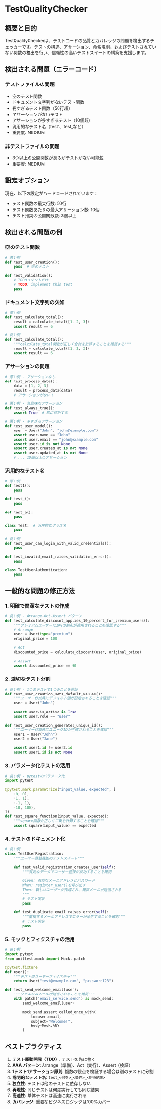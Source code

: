 # TestQualityChecker

## 概要と目的

TestQualityCheckerは、テストコードの品質とカバレッジの問題を検出するチェッカーです。テストの構造、アサーション、命名規則、およびテストされていない関数の検出を行い、信頼性の高いテストスイートの構築を支援します。

## 検出される問題（エラーコード）

### テストファイルの問題
- 空のテスト関数
- ドキュメント文字列がないテスト関数
- 長すぎるテスト関数（50行超）
- アサーションがないテスト
- アサーションが多すぎるテスト（10個超）
- 汎用的なテスト名（test1、test_など）
- 重要度: MEDIUM

### 非テストファイルの問題
- 3つ以上の公開関数があるがテストがない可能性
- 重要度: MEDIUM

## 設定オプション

現在、以下の設定がハードコードされています：
- テスト関数の最大行数: 50行
- テスト関数あたりの最大アサーション数: 10個
- テスト推奨の公開関数数: 3個以上

## 検出される問題の例

### 空のテスト関数
```python
# 悪い例
def test_user_creation():
    pass  # 空のテスト

def test_validation():
    # TODOコメントだけ
    # TODO: implement this test
    pass
```

### ドキュメント文字列の欠如
```python
# 悪い例
def test_calculate_total():
    result = calculate_total([1, 2, 3])
    assert result == 6

# 良い例
def test_calculate_total():
    """calculate_total関数が正しく合計を計算することを確認する"""
    result = calculate_total([1, 2, 3])
    assert result == 6
```

### アサーションの問題
```python
# 悪い例 - アサーションなし
def test_process_data():
    data = [1, 2, 3]
    result = process_data(data)
    # アサーションがない！

# 悪い例 - 無意味なアサーション
def test_always_true():
    assert True  # 常に成功する

# 悪い例 - 多すぎるアサーション
def test_user_model():
    user = User("John", "john@example.com")
    assert user.name == "John"
    assert user.email == "john@example.com"
    assert user.id is not None
    assert user.created_at is not None
    assert user.updated_at is not None
    # ... 10個以上のアサーション
```

### 汎用的なテスト名
```python
# 悪い例
def test1():
    pass

def test_():
    pass

def test_a():
    pass

class Test:  # 汎用的なクラス名
    pass

# 良い例
def test_user_can_login_with_valid_credentials():
    pass

def test_invalid_email_raises_validation_error():
    pass

class TestUserAuthentication:
    pass
```

## 一般的な問題の修正方法

### 1. 明確で簡潔なテストの作成
```python
# 良い例 - Arrange-Act-Assert パターン
def test_calculate_discount_applies_10_percent_for_premium_users():
    """プレミアムユーザーに10%の割引が適用されることを確認する"""
    # Arrange
    user = User(type="premium")
    original_price = 100
    
    # Act
    discounted_price = calculate_discount(user, original_price)
    
    # Assert
    assert discounted_price == 90
```

### 2. 適切なテスト分割
```python
# 良い例 - 1つのテストで1つのことを検証
def test_user_creation_sets_default_values():
    """ユーザー作成時にデフォルト値が設定されることを確認"""
    user = User("John")
    
    assert user.is_active is True
    assert user.role == "user"

def test_user_creation_generates_unique_id():
    """ユーザー作成時にユニークIDが生成されることを確認"""
    user1 = User("John")
    user2 = User("Jane")
    
    assert user1.id != user2.id
    assert user1.id is not None
```

### 3. パラメータ化テストの活用
```python
# 良い例 - pytestのパラメータ化
import pytest

@pytest.mark.parametrize("input_value, expected", [
    (0, 0),
    (1, 1),
    (-1, 1),
    (10, 100),
])
def test_square_function(input_value, expected):
    """square関数が正しく二乗を計算することを確認"""
    assert square(input_value) == expected
```

### 4. テストのドキュメント化
```python
# 良い例
class TestUserRegistration:
    """ユーザー登録機能のテストスイート"""
    
    def test_valid_registration_creates_user(self):
        """有効なデータでユーザー登録が成功することを確認
        
        Given: 有効なメールアドレスとパスワード
        When: register_user()を呼び出す
        Then: 新しいユーザーが作成され、確認メールが送信される
        """
        # テスト実装
        pass
    
    def test_duplicate_email_raises_error(self):
        """重複するメールアドレスでエラーが発生することを確認"""
        # テスト実装
        pass
```

### 5. モックとフィクスチャの活用
```python
# 良い例
import pytest
from unittest.mock import Mock, patch

@pytest.fixture
def user():
    """テスト用ユーザーフィクスチャ"""
    return User("test@example.com", "password123")

def test_send_welcome_email(user):
    """ウェルカムメールが送信されることを確認"""
    with patch('email_service.send') as mock_send:
        send_welcome_email(user)
        
        mock_send.assert_called_once_with(
            to=user.email,
            subject="Welcome!",
            body=Mock.ANY
        )
```

## ベストプラクティス

1. **テスト駆動開発（TDD）**: テストを先に書く
2. **AAA パターン**: Arrange（準備）、Act（実行）、Assert（検証）
3. **1テスト1アサーション原則**: 複数の観点を検証する場合は別のテストに分割
4. **説明的なテスト名**: `test_<何を>_<条件>_<期待結果>`
5. **独立性**: テストは他のテストに依存しない
6. **再現性**: 同じテストは何度実行しても同じ結果
7. **高速性**: 単体テストは高速に実行される
8. **カバレッジ**: 重要なビジネスロジックは100%カバー